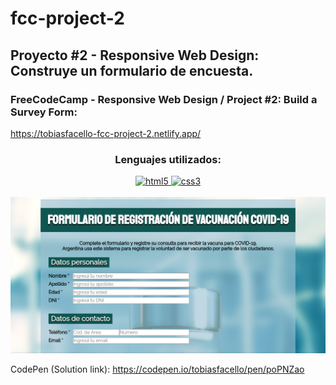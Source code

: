 # fcc-project-2
## Proyecto #2 - Responsive Web Design: Construye un formulario de encuesta.

### FreeCodeCamp - Responsive Web Design / Project #2: Build a Survey Form:

https://tobiasfacello-fcc-project-2.netlify.app/

<h3 align="center"> Lenguajes utilizados: </h3>
<p align="center"> <a href="https://www.w3.org/html/" target="_blank"> <img src="https://dw-iconusers.flaticon.com/43971/43971898/1624637887734.svg?token=exp=1624638823~hmac=db3ed11d530bf70debfd72113b4faed2" alt="html5" width="40" height="40"/> </a> <a href="https://www.w3schools.com/css/" target="_blank"> <img src="https://image.flaticon.com/icons/png/512/732/732190.png" alt="css3" width="40" height="40"/> </a>
<br><br>
<img src="images/fcc-proyecto-2.png" alt="FreeCodeCamp - Survey Form:"/>

CodePen (Solution link): https://codepen.io/tobiasfacello/pen/poPNZao
